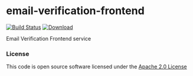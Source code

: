 # email-verification-frontend

[![Build Status](https://travis-ci.org/hmrc/email-verification-frontend.svg)](https://travis-ci.org/hmrc/email-verification-frontend) [ ![Download](https://api.bintray.com/packages/hmrc/releases/email-verification-frontend/images/download.svg) ](https://bintray.com/hmrc/releases/email-verification-frontend/_latestVersion)

Email Verification Frontend service


### License

This code is open source software licensed under the [Apache 2.0 License]("http://www.apache.org/licenses/LICENSE-2.0.html")


